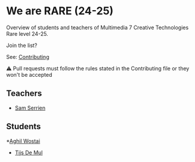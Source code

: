 # We are RARE (24-25)

Overview of students and teachers of Multimedia 7 Creative Technologies Rare level 24-25.

Join the list?

See: [Contributing](./CONTRIBUTING.md)

⚠️ Pull requests must follow the rules stated in the Contributing file or they won't be accepted

## Teachers

* [Sam Serrien](./people/sam_serrien.md)

## Students

*[Aghil Wostai](./people/Aghil_wostai.md)
* [Tijs De Mul](./people/tijs_demul.md)
